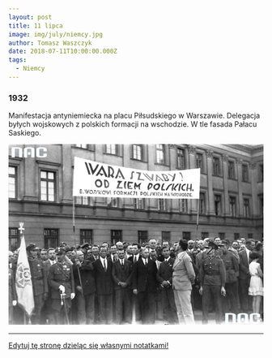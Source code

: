 ```yaml
---
layout: post
title: 11 lipca
image: img/july/niemcy.jpg
author: Tomasz Waszczyk
date: 2018-07-11T10:00:00.000Z
tags:
  - Niemcy
---
```


### 1932

Manifestacja antyniemiecka na placu Piłsudskiego w Warszawie. Delegacja byłych wojskowych z polskich formacji na wschodzie. W tle fasada Pałacu Saskiego.

<img src="./img/july/niemcy.jpg"/><br>

---

<a href="https://github.com/TomaszWaszczyk/historia.waszczyk.com/edit/master/src/content/july-11.md" target="_blank">Edytuj tę stronę dzieląc się własnymi notatkami!</a>

